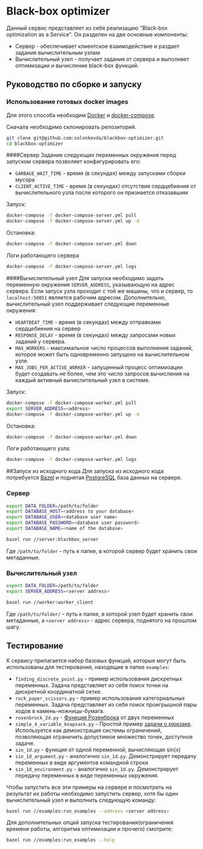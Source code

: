 # Black-box optimizer
Данный сервис представляет из себя реализацию "Black-box optimization as a Service". Он разделен на две основные
компоненты:

* Сервер - обеспечивает клиентское взаимодействие и раздает задания вычислительным узлам
* Вычислительный узел - получает задания от сервера и выполняет оптимизации и вычисление black-box функций. 
## Руководство по сборке и запуску
### Использование готовых docker images
Для этого способа необходим [Docker](https://www.docker.com/) и [docker-compose](https://docs.docker.com/compose/).

Сначала необходимо склонировать репозиторий.
```bash
git clone git@github.com:solonkovda/blackbox-optimizer.git
cd blackbox-optimizer
```
####Сервер
Задание следующих переменных окружения перед запуском сервера позволяет конфигурировать его:
* `GARBAGE_WAIT_TIME` - время (в секундах) между запусками сборки мусора
* `CLIENT_ACTIVE_TIME` - время (в секундах) отсутствия сердцебиения от вычислительного узла после которого он признается
отказавшим

Запуск:
```bash
docker-compose -f docker-compose-server.yml pull
docker-compose -f docker-compose-server.yml up -d
```
Остановка:
```bash
docker-compose -f docker-compose-server.yml down
```
Логи работающего сервера
```bash
docker-compose -f docker-compose-server.yml logs
```
####Вычислительный узел
Для запуска необходимо задать переменную окружения `SERVER_ADDRESS`, указывающую на адрес сервера.
Если запуск узла проходит с той же машины, что и сервер, то `localhost:50051` является рабочим адресом. Дополнительно, 
вычислительный узел поддерживает следующие переменные окружения:
* `HEARTBEAT_TIME` - время (в секундах) между отправками сердцебиения на сервер
* `RESPONSE_DELAY` - время (в секундах) между запросами новых заданий у сервера.
* `MAX_WORKERS` - максимальное число процессов выполнения заданий, которое может быть одновременно запущено на
вычислительном узле.
* `MAX_JOBS_PER_ACTIVE_WORKER` - запущенный процесс оптимизации будет создавать не более, чем это число запросов
вычисления на каждый активный вычислительный узел в системе. 

Запуск:
```bash
docker-compose -f docker-compose-worker.yml pull
export SERVER_ADDRESS=<address>
docker-compose -f docker-compose-worker.yml up -d
```
Остановка:
```bash
docker-compose -f docker-compose-worker.yml down
```
Логи работающего узла:
```bash
docker-compose -f docker-compose-worker.yml logs
```
##Запуск из исходного кода
Для запуска из исходного кода потребуется [Bazel](https://bazel.build/) и поднятая
[PostgreSQL](https://www.postgresql.org/) база данных на сервере.
### Сервер
```bash
export DATA_FOLDER=/path/to/folder
export DATABASE_HOST=<address to your database>
export DATABASE_USER=<database user name>
export DATABASE_PASSWORD=<database user password>
export DATABASE_NAME=<name of the database>

bazel run //server:blackbox_server
```
Где `/path/to/folder` - путь к папке, в которой сервер будет хранить свои метаданные.
### Вычислительный узел
```bash
export DATA_FOLDER=/path/to/folder
export SERVER_ADDRESS=<server address>

bazel run //worker:worker_client
```
Где `/path/to/folder/` - путь к папке, в которой узел будет хранить свои метаданные, а `<server address>` - адрес
сервера, поднятого на прошлом шагу.
## Тестирование
К сервису прилагается набор базовых функций, которые могут быть использованы для тестирования, находящие в папке 
`examples`:
* `finding_discrete_point.py` - пример использования дискретных переменных. Задача представляет из себя поиск точки на
дискретной координатной сетке.
* `rock_paper_scissors.py` - пример использования категориальных переменных. Задача представляет из себя поиск
проигрышной пары ходов в камень-ножницы-бумага.
* `rosenbrock_2d.py` - [Функция Розенброка](https://en.wikipedia.org/wiki/Rosenbrock_function) от двух переменных
* `simple_4_variable_knapsack.py` - Простой пример [задачи о рюкзаке](https://en.wikipedia.org/wiki/Knapsack_problem).
Используется как демонстрация системы ограничений, позволяющая ограничить допустимое множество точек, доступное задаче. 
* `sin_1d.py` - функция от одной переменной, вычисляющая sin(x)
* `sin_1d_argument.py` - аналогично `sin_1d.py`. Демонстрирует передачу переменных в виде аргументов командной строки
* `sin_1d_environment.py` - аналогично `sin_1d.py`. Демонстрирует передачу переменных в виде переменных окружения.

Чтобы запустить все эти примеры на сервере и посмотреть на результат их работы необходимо запустить сервер, хотя бы один
 вычислительный узел и выполнить
следующую команду:
```bash
bazel run //examples:run_examples --address <server address>
```
Для дополнительных опций запуска тестирования(ограничения времени работы, алгоритма оптимизации и прочего) смотрите:
```bash
bazel run //examples:run_examples --help
```
